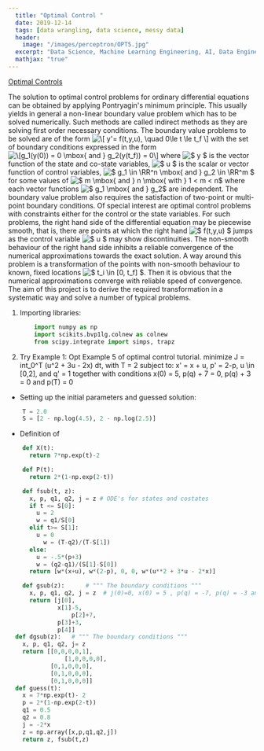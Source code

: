 ```yaml
---
  title: "Optimal Control "
  date: 2019-12-14
  tags: [data wrangling, data science, messy data]
  header:
    image: "/images/perceptron/OPT5.jpg"
  excerpt: "Data Science, Machine Learning Engineering, AI, Data Engineering"
  mathjax: "true"
---
```


  [Optimal Controls](https://github.com/iamgoddey/optimal-control-problems)

The solution to optimal control problems for ordinary differential equations can be obtained by applying Pontryagin's minimum principle. This usually yields in general a non-linear boundary value problem which has to be solved numerically. Such methods are called indirect methods as they are solving first order necessary conditions. The boundary value problems to be solved are of the form  <img src="https://latex.codecogs.com/gif.latex?\[&space;y'=&space;f(t,y,u),&space;\quad&space;0\le&space;t&space;\le&space;t_f&space;\]" title="\[ y'= f(t,y,u), \quad 0\le t \le t_f \]" />  with the set of boundary conditions expressed in the form  <img src="https://latex.codecogs.com/gif.latex?\[g_1(y(0))&space;=&space;0&space;\mbox{&space;and&space;}&space;g_2(y(t_f))&space;=&space;0\]" title="\[g_1(y(0)) = 0 \mbox{ and } g_2(y(t_f)) = 0\]" />   where <img src="https://latex.codecogs.com/gif.latex?$&space;y&space;$" title="$ y $" /> is the vector function of the state and co-state variables, <img src="https://latex.codecogs.com/gif.latex?$&space;u&space;$" title="$ u $" /> is the scalar or vector function of control variables, <img src="https://latex.codecogs.com/gif.latex?$&space;g_1&space;\in&space;\RR^n&space;\mbox{&space;and&space;}&space;g_2&space;\in&space;\RR^m&space;$" title="$ g_1 \in \RR^n \mbox{ and } g_2 \in \RR^m $" />  for some values of <img src="https://latex.codecogs.com/gif.latex?$&space;m&space;\mbox{&space;and&space;}&space;n&space;\mbox{&space;with&space;}&space;1&space;\le&space;m&space;<&space;n$" title="$ m \mbox{ and } n \mbox{ with } 1 < m < n$" />  where each vector functions <img src="https://latex.codecogs.com/gif.latex?$&space;g_1&space;\mbox{&space;and&space;}&space;g_2$" title="$ g_1 \mbox{ and } g_2$" /> are independent. The boundary value problem also requires the satisfaction of two-point or multi-point boundary conditions. Of special interest are optimal control problems with constraints either for the control or the state variables. For such problems, the right hand side of the differential equation may be piecewise smooth, that is, there are points at which the right hand <img src="https://latex.codecogs.com/gif.latex?$&space;f(t,y,u)&space;$" title="$ f(t,y,u) $" /> jumps as the control variable <img src="https://latex.codecogs.com/gif.latex?$&space;u&space;$" title="$ u $" /> may show discontinuities.
The non-smooth behaviour of the right hand side inhibits a reliable convergence of the numerical approximations towards the exact solution. A way around this problem is a transformation of the points with non-smooth behaviour to known, fixed locations <img src="https://latex.codecogs.com/gif.latex?$&space;t_i&space;\in&space;[0,&space;t_f]&space;$" title="$ t_i \in [0, t_f] $" />. Then it is obvious that the numerical approximations converge with reliable speed of convergence. The aim of this project is to derive the required transformation in a systematic way and solve a number of typical problems.


 1. Importing libraries:
    ```python
        import numpy as np
        import scikits.bvp1lg.colnew as colnew
        from scipy.integrate import simps, trapz
    ```
 2. Try Example 1: Opt Example 5 of optimal control tutorial.
    minimize J = int_0^T (u^2 + 3u - 2x) dt, with T = 2
    subject to: x' = x + u, p' = 2-p, u \in [0,2], and
    q' = 1 together with conditions
    x(0) = 5, p(q) + 7 = 0, p(q) + 3 = 0 and p(T) = 0
  * Setting up the initial parameters and guessed solution:
  ```python
      T = 2.0
      S = [2 - np.log(4.5), 2 - np.log(2.5)]
  ```
  * Definition of
  ```python
      def X(t):
        return 7*np.exp(t)-2

      def P(t):
        return 2*(1-np.exp(2-t))

      def fsub(t, z):
        x, p, q1, q2, j = z # ODE's for states and costates
        if t <= S[0]:
          u = 2
          w = q1/S[0]
        elif t>= S[1]:
          u = 0
    	    w = (T-q2)/(T-S[1])
        else:
          u = -.5*(p+3)
          w = (q2-q1)/(S[1]-S[0])
        return [w*(x+u), w*(2-p), 0, 0, w*(u**2 + 3*u - 2*x)]

      def gsub(z):      # """ The boundary conditions """
        x, p, q1, q2, j = z  # j(0)=0, x(0) = 5 , p(q) = -7, p(q) = -3 an p(T) = 0.
        return [j[0],
                x[1]-5,
    		        p[2]+7,
                p[3]+3,
                p[4]]
    def dgsub(z):   # """ The boundary conditions """
      x, p, q1, q2, j= z
      return [[0,0,0,0,1],
    		      [1,0,0,0,0],
              [0,1,0,0,0],
              [0,1,0,0,0],
              [0,1,0,0,0]]
    def guess(t):
      x = 7*np.exp(t)- 2
      p = 2*(1-np.exp(2-t))
      q1 = 0.5
      q2 = 0.8
      j = -2*x
      z = np.array([x,p,q1,q2,j])
      return z, fsub(t,z)
  ```

